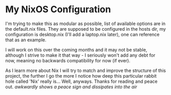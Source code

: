 # My NixOS Configuration

I'm trying to make this as modular as possible, list of available options are in the default.nix files. They are supposed to be configured in the hosts dir, my configuration is desktop.nix (I'll add a laptop.nix later), one can reference that as an example.

I will work on this over the coming months and it may not be stable, although I strive to make it that way - I seriously won't add any debt for now, meaning no backwards compatibility for now (if ever).

As I learn more about Nix I will try to match and improve the structure of this project, the further I go the more I notice how deep this particular rabbit hole called 'Nix' really is... Well, anyways. Thanks for reading and peace out. *awkwardly shows a peace sign and dissipates into the air*
